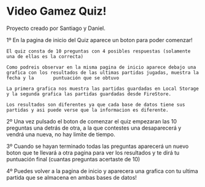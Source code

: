 # Video Gamez Quiz!
Proyecto creado por Santiago y Daniel.

1º En la pagina de inicio del Quiz aparece un boton para poder comenzar!

    El quiz consta de 10 preguntas con 4 posibles respuestas (solamente una de ellas es la correcta)

    Como podreis observar en la misma pagina de inicio aparece debajo una grafica con los resultados de las ultimas partidas jugadas, muestra la fecha y la       puntuación que se obtuvo

    La primera grafica nos muestra las partidas guardadas en Local Storage y la segunda grafica las partidas guardadas desde FireStore.

    Los resultados son diferentes ya que cada base de datos tiene sus partidas y asi puede verse que la informacion es diferente.



2º Una vez pulsado el boton de comenzar el quiz empezaran las 10 preguntas una detrás de otra, a la que contestes una desaparecerá y vendrá una nueva, no hay limite de tiempo.




3º Cuando se hayan terminado todas las preguntas aparecerá un nuevo boton que te llevará a otra pagina para ver los resultados y te dirá tu puntuación final (cuantas preguntas acertaste de 10)




4º Puedes volver a la pagina de inicio y aparecera  una grafica con tu ultima partida que se almacena en ambas bases de datos!
